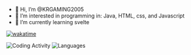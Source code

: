 - 👋 Hi, I’m @KRGAMING2005
- 👀 I’m interested in programming in: Java, HTML, css, and Javascript
- 🌱 I’m currently learning svelte

[![wakatime](https://wakatime.com/badge/user/98c27f85-ce2a-4c09-a440-80047219fac4.svg)](https://wakatime.com/@98c27f85-ce2a-4c09-a440-80047219fac4)

![Coding Activity](https://wakatime.com/share/@98c27f85-ce2a-4c09-a440-80047219fac4/61611640-a062-458b-9767-d1c40c0185d9.png)
![Languages](https://wakatime.com/share/@98c27f85-ce2a-4c09-a440-80047219fac4/d436ccec-3945-4ac8-88a7-d7fa45a1471b.png)
